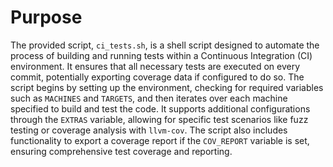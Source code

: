 # Purpose
The provided script, `ci_tests.sh`, is a shell script designed to automate the process of building and running tests within a Continuous Integration (CI) environment. It ensures that all necessary tests are executed on every commit, potentially exporting coverage data if configured to do so. The script begins by setting up the environment, checking for required variables such as `MACHINES` and `TARGETS`, and then iterates over each machine specified to build and test the code. It supports additional configurations through the `EXTRAS` variable, allowing for specific test scenarios like fuzz testing or coverage analysis with `llvm-cov`. The script also includes functionality to export a coverage report if the `COV_REPORT` variable is set, ensuring comprehensive test coverage and reporting.
